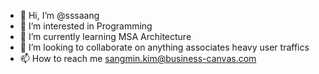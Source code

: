 - 👋 Hi, I’m @sssaang
- 👀 I’m interested in Programming
- 🌱 I’m currently learning MSA Architecture
- 💞️ I’m looking to collaborate on anything associates heavy user traffics
- 📫 How to reach me sangmin.kim@business-canvas.com

<!---
sssaang/sssaang is a ✨ special ✨ repository because its `README.md` (this file) appears on your GitHub profile.
You can click the Preview link to take a look at your changes.
--->
